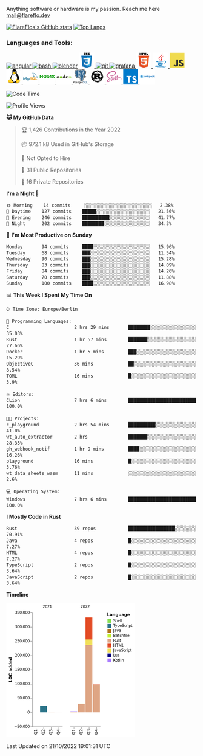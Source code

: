 Anything software or hardware is my passion.
Reach me here <a href="mailto:github@flareflo.dev">mail@flareflo.dev</a>

[![FlareFlos's GitHub stats](https://github-readme-stats.vercel.app/api?username=FlareFlo&show_icons=true&theme=github_dark)](https://github.com/FlareFlo/github-readme-stats)
[![Top Langs](https://github-readme-stats.vercel.app/api/top-langs/?username=FlareFlo&langs_count=10&layout=compact&theme=github_dark)](https://github.com/FlareFlo/github-readme-stats)

<h3 align="left">Languages and Tools:</h3>
<div align="left"> 
    <a href="https://angular.io" target="_blank" rel="noreferrer"><img src="https://angular.io/assets/images/logos/angular/angular.svg" alt="angular" width="40" height="40"/> </a> 
    <a href="https://www.gnu.org/software/bash/" target="_blank" rel="noreferrer"> <img src="https://www.vectorlogo.zone/logos/gnu_bash/gnu_bash-icon.svg" alt="bash" width="40" height="40"/> </a> 
    <a href="https://www.blender.org/" target="_blank" rel="noreferrer"> <img src="https://download.blender.org/branding/community/blender_community_badge_white.svg" alt="blender" width="40" height="40"/></a> 
    <a href="https://www.w3schools.com/css/" target="_blank" rel="noreferrer"> <img src="https://raw.githubusercontent.com/devicons/devicon/master/icons/css3/css3-original-wordmark.svg" alt="css3" width="40" height="40"/> </a> 
    <a href="https://git-scm.com/" target="_blank" rel="noreferrer"> <img src="https://www.vectorlogo.zone/logos/git-scm/git-scm-icon.svg" alt="git" width="40" height="40"/> </a> 
    <a href="https://grafana.com" target="_blank" rel="noreferrer"> <img src="https://www.vectorlogo.zone/logos/grafana/grafana-icon.svg" alt="grafana" width="40" height="40"/> </a> 
    <a href="https://www.w3.org/html/" target="_blank" rel="noreferrer"> <img src="https://raw.githubusercontent.com/devicons/devicon/master/icons/html5/html5-original-wordmark.svg" alt="html5" width="40" height="40"/> </a> 
    <a href="https://www.java.com" target="_blank" rel="noreferrer"> <img src="https://raw.githubusercontent.com/devicons/devicon/master/icons/java/java-original.svg" alt="java" width="40" height="40"/> </a> 
    <a href="https://developer.mozilla.org/en-US/docs/Web/JavaScript" target="_blank" rel="noreferrer"> <img src="https://raw.githubusercontent.com/devicons/devicon/master/icons/javascript/javascript-original.svg" alt="javascript" width="40" height="40"/> </a> 
    <a href="https://www.linux.org/" target="_blank" rel="noreferrer"> <img src="https://raw.githubusercontent.com/devicons/devicon/master/icons/linux/linux-original.svg" alt="linux" width="40" height="40"/> </a> 
    <a href="https://www.mysql.com/" target="_blank" rel="noreferrer"> <img src="https://raw.githubusercontent.com/devicons/devicon/master/icons/mysql/mysql-original-wordmark.svg" alt="mysql" width="40" height="40"/> </a> 
    <a href="https://www.nginx.com" target="_blank" rel="noreferrer"> <img src="https://raw.githubusercontent.com/devicons/devicon/master/icons/nginx/nginx-original.svg" alt="nginx" width="40" height="40"/> </a> 
    <a href="https://nodejs.org" target="_blank" rel="noreferrer"> <img src="https://raw.githubusercontent.com/devicons/devicon/master/icons/nodejs/nodejs-original-wordmark.svg" alt="nodejs" width="40" height="40"/> </a> 
    <a href="https://www.postgresql.org" target="_blank" rel="noreferrer"> <img src="https://raw.githubusercontent.com/devicons/devicon/master/icons/postgresql/postgresql-original-wordmark.svg" alt="postgresql" width="40" height="40"/> </a> 
    <a href="https://www.rust-lang.org" target="_blank" rel="noreferrer"> <img src="https://raw.githubusercontent.com/devicons/devicon/master/icons/rust/rust-plain.svg" alt="rust" width="40" height="40"/> </a> 
    <a href="https://sass-lang.com" target="_blank" rel="noreferrer"> <img src="https://raw.githubusercontent.com/devicons/devicon/master/icons/sass/sass-original.svg" alt="sass" width="40" height="40"/> </a> 
    <a href="https://www.typescriptlang.org/" target="_blank" rel="noreferrer"> <img src="https://raw.githubusercontent.com/devicons/devicon/master/icons/typescript/typescript-original.svg" alt="typescript" width="40" height="40"/> </a> 
    <a href="https://webpack.js.org" target="_blank" rel="noreferrer"> <img src="https://raw.githubusercontent.com/devicons/devicon/d00d0969292a6569d45b06d3f350f463a0107b0d/icons/webpack/webpack-original-wordmark.svg" alt="webpack" width="40" height="40"/> </a> 
</div>

<!--START_SECTION:waka-->
![Code Time](http://img.shields.io/badge/Code%20Time-370%20hrs%2042%20mins-blue)

![Profile Views](http://img.shields.io/badge/Profile%20Views-0-blue)

**🐱 My GitHub Data** 

> 🏆 1,426 Contributions in the Year 2022
 > 
> 📦 972.1 kB Used in GitHub's Storage 
 > 
> 🚫 Not Opted to Hire
 > 
> 📜 31 Public Repositories 
 > 
> 🔑 16 Private Repositories  
 > 
**I'm a Night 🦉** 

```text
🌞 Morning    14 commits     ░░░░░░░░░░░░░░░░░░░░░░░░░   2.38% 
🌆 Daytime    127 commits    █████░░░░░░░░░░░░░░░░░░░░   21.56% 
🌃 Evening    246 commits    ██████████░░░░░░░░░░░░░░░   41.77% 
🌙 Night      202 commits    ████████░░░░░░░░░░░░░░░░░   34.3%

```
📅 **I'm Most Productive on Sunday** 

```text
Monday       94 commits     ████░░░░░░░░░░░░░░░░░░░░░   15.96% 
Tuesday      68 commits     ███░░░░░░░░░░░░░░░░░░░░░░   11.54% 
Wednesday    90 commits     ███░░░░░░░░░░░░░░░░░░░░░░   15.28% 
Thursday     83 commits     ███░░░░░░░░░░░░░░░░░░░░░░   14.09% 
Friday       84 commits     ███░░░░░░░░░░░░░░░░░░░░░░   14.26% 
Saturday     70 commits     ███░░░░░░░░░░░░░░░░░░░░░░   11.88% 
Sunday       100 commits    ████░░░░░░░░░░░░░░░░░░░░░   16.98%

```


📊 **This Week I Spent My Time On** 

```text
⌚︎ Time Zone: Europe/Berlin

💬 Programming Languages: 
C                        2 hrs 29 mins       ████████░░░░░░░░░░░░░░░░░   35.03% 
Rust                     1 hr 57 mins        ███████░░░░░░░░░░░░░░░░░░   27.66% 
Docker                   1 hr 5 mins         ███░░░░░░░░░░░░░░░░░░░░░░   15.29% 
ObjectiveC               36 mins             ██░░░░░░░░░░░░░░░░░░░░░░░   8.54% 
TOML                     16 mins             █░░░░░░░░░░░░░░░░░░░░░░░░   3.9%

🔥 Editors: 
CLion                    7 hrs 6 mins        █████████████████████████   100.0%

🐱‍💻 Projects: 
c_playground             2 hrs 54 mins       ██████████░░░░░░░░░░░░░░░   41.0% 
wt_auto_extractor        2 hrs               ███████░░░░░░░░░░░░░░░░░░   28.35% 
gh_webhook_notif         1 hr 9 mins         ████░░░░░░░░░░░░░░░░░░░░░   16.26% 
playground               16 mins             █░░░░░░░░░░░░░░░░░░░░░░░░   3.76% 
wt_data_sheets_wasm      11 mins             ░░░░░░░░░░░░░░░░░░░░░░░░░   2.6%

💻 Operating System: 
Windows                  7 hrs 6 mins        █████████████████████████   100.0%

```

**I Mostly Code in Rust** 

```text
Rust                     39 repos            █████████████████░░░░░░░░   70.91% 
Java                     4 repos             █░░░░░░░░░░░░░░░░░░░░░░░░   7.27% 
HTML                     4 repos             █░░░░░░░░░░░░░░░░░░░░░░░░   7.27% 
TypeScript               2 repos             █░░░░░░░░░░░░░░░░░░░░░░░░   3.64% 
JavaScript               2 repos             █░░░░░░░░░░░░░░░░░░░░░░░░   3.64%

```


**Timeline**

![Chart not found](https://raw.githubusercontent.com/FlareFlo/FlareFlo/main/charts/bar_graph.png) 


 Last Updated on 21/10/2022 19:01:31 UTC
<!--END_SECTION:waka-->
